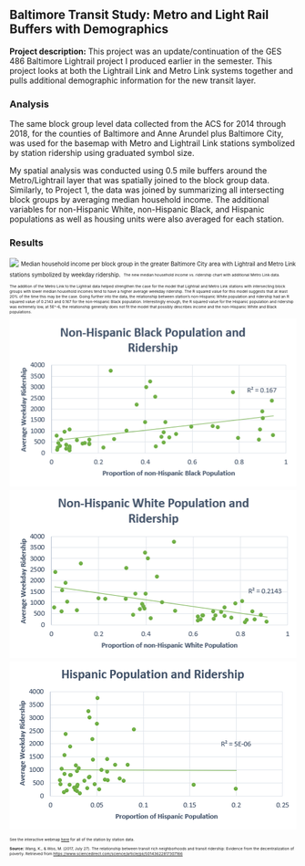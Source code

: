 ## Baltimore Transit Study: Metro and Light Rail Buffers with Demographics

**Project description:** This project was an update/continuation of the GES 486 Baltimore Lightrail project I produced earlier in the semester. This project looks at both the Lightrail Link and Metro Link systems together and pulls additional demographic information for the new transit layer. 
### Analysis
The same block group level data collected from the ACS for 2014 through 2018, for the counties of Baltimore and Anne Arundel plus Baltimore City, was used for the basemap with Metro and Lightrail Link stations symbolized by station ridership using graduated symbol size.

My spatial analysis was conducted using 0.5 mile buffers around the Metro/Lightrail layer that was spatially joined to the block group data. Similarly, to Project 1, the data was joined by summarizing all intersecting block groups by averaging median household income. The additional variables for non-Hispanic White, non-Hispanic Black, and Hispanic populations as well as housing units were also averaged for each station.


### Results
<img src="../images/Metro_Lightrail_Map.PNG"/>
<sup><sub>Median household income per block group in the greater Baltimore City area with Lightrail and Metro Link stations symbolized by weekday ridership.
  
<img scr="../images/MMHI.PNG"/>
<sup><sub>The new median household income vs. ridership chart with additional Metro Link data.

The addition of the Metro Link to the Lightrail data helped strengthen the case for the model that Lightrail and Metro Link stations with intersecting block groups with lower median household incomes tend to have a higher average weekday ridership. The R squared value for this model suggests that at least 20% of the time this may be the case. Going further into the data, the relationship between station’s non-Hispanic White population and ridership had an R squared value of 0.2143 and 0.167 for the non-Hispanic Black population. Interestingly enough, the R squared value for the Hispanic population and ridership was extremely low, at 5E^-6, the relationship generally does not fit the model that possibly describes income and the non-Hispanic White and Black populations. 

<img src="../images/NHBlack_Prop.PNG"/>

<img src="../images/NHWhite_Prop.PNG"/>

<img src="../images/Hisp_Lat_Prop.PNG"/>

See the interactive webmap [here](../Lab_6/qgis2web_2020_03_27-20_32_13_340222/index.html) for all of the station by station data. 

**Source:**
Wang, K., & Woo, M. (2017, July 27). The relationship between transit rich neighborhoods and transit ridership: Evidence from the decentralization of poverty. Retrieved from https://www.sciencedirect.com/science/article/pii/S0143622817307166

